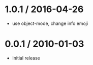 1.0.1 / 2016-04-26
==================

  * use object-mode, change info emoji

0.0.1 / 2010-01-03
==================

  * Initial release
